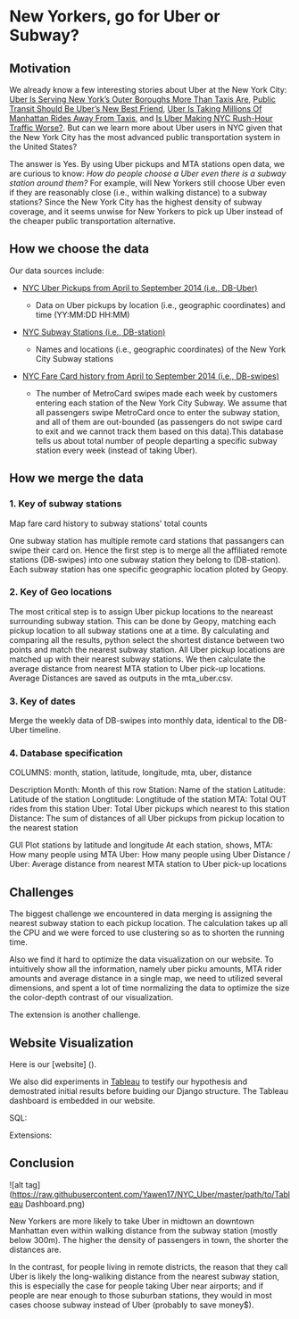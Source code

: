 # New Yorkers, go for Uber or Subway?

## Motivation

We already know a few interesting stories about Uber at the New York City: [Uber Is Serving New York’s Outer Boroughs More Than Taxis Are](http://fivethirtyeight.com/features/uber-is-serving-new-yorks-outer-boroughs-more-than-taxis-are/), [Public Transit Should Be Uber’s New Best Friend](http://fivethirtyeight.com/features/public-transit-should-be-ubers-new-best-friend/), [Uber Is Taking Millions Of Manhattan Rides Away From Taxis](http://fivethirtyeight.com/features/uber-is-taking-millions-of-manhattan-rides-away-from-taxis/), and [Is Uber Making NYC Rush-Hour Traffic Worse?](http://fivethirtyeight.com/features/is-uber-making-nyc-rush-hour-traffic-worse/). But can we learn more about Uber users in NYC given that the New York City has the most advanced public transportation system in the United States?

The answer is Yes. By using Uber pickups and MTA stations open data, we are curious to know: _How do people choose a Uber even there is a subway station around them?_ For example, will New Yorkers still choose Uber even if they are reasonably close (i.e., within walking distance) to a subway stations? Since the New York City has the highest density of subway coverage, and it seems unwise for New Yorkers to pick up Uber instead of the cheaper public transportation alternative.

## How we choose the data

Our data sources include:

* [NYC Uber Pickups from April to September 2014 (i.e., DB-Uber)](https://github.com/fivethirtyeight/uber-tlc-foil-response)
  * Data on Uber pickups by location (i.e., geographic coordinates) and time (YY:MM:DD HH:MM)
  
* [NYC Subway Stations (i.e., DB-station)](https://data.cityofnewyork.us/Transportation/Subway-Stations/arq3-7z49)
  * Names and locations (i.e., geographic coordinates) of the New York City Subway stations

* [NYC Fare Card history from April to September 2014 (i.e., DB-swipes)](https://data.ny.gov/Transportation/Fare-Card-History-for-Metropolitan-Transportation-/v7qc-gwpn)
  * The number of MetroCard swipes made each week by customers entering each station of the New York City Subway. We assume that all passengers swipe MetroCard once to enter the subway station, and all of them are out-bounded (as passengers do not swipe card to exit and we cannot track them based on this data).This database tells us about total number of people departing a specific subway station every week (instead of taking Uber). 
  
## How we merge the data
### 1. Key of subway stations
Map fare card history to subway stations' total counts

One subway station has multiple remote card stations that passangers can swipe their card on.
Hence the first step is to merge all the affiliated remote stations (DB-swipes) into one subway station they belong to (DB-station). Each subway station has one specific geographic location ploted by Geopy.

### 2. Key of Geo locations
The most critical step is to assign Uber pickup locations to the neareast surrounding subway station.
This can be done by Geopy, matching each pickup location to all subway stations one at a time. By calculating and comparing all the results, python select the shortest distance between two points and match the nearest subway station. All Uber pickup locations are matched up with their nearest subway stations. We then calculate the average distance from nearest MTA station to Uber pick-up locations. Average Distances are saved as outputs in the mta_uber.csv.

### 3. Key of dates
Merge the weekly data of DB-swipes into monthly data, identical to the DB-Uber timeline.

### 4. Database specification

COLUMNS: month, station, latitude, longitude, mta, uber, distance

Description
Month: Month of this row
Station: Name of the station
Latitude: Latitude of the station
Longtitude: Longtitude of the station
MTA: Total OUT rides from this station
Uber: Total Uber pickups which nearest to this station 
Distance: The sum of distances of all Uber pickups from pickup location to the nearest station


GUI
Plot stations by latitude and longitude
At each station, shows,
MTA: How many people using MTA
Uber: How many people using Uber
Distance / Uber: Average distance from nearest MTA station to Uber pick-up locations

## Challenges
The biggest challenge we encountered in data merging is assigning the nearest subway station to each pickup location. The calculation takes up all the CPU and we were forced to use clustering so as to shorten the running time. 

Also we find it hard to optimize the data visualization on our website. To intuitively show all the information, namely uber picku amounts, MTA rider amounts and average distance in a single map, we need to utilized several dimensions, and spent a lot of time normalizing the data to optimize the size the color-depth contrast of our visualization.

The extension is another challenge. 

## Website Visualization
Here is our [website] ().

We also did experiments in [Tableau](https://public.tableau.com/views/NYCUber/Dashboard1?:embed=y&:display_count=yes) to testify our hypothesis and demostrated initial results before buiding our Django structure. The Tableau dashboard is embedded in our website.

SQL:

Extensions:

## Conclusion
![alt tag](https://raw.githubusercontent.com/Yawen17/NYC_Uber/master/path/to/Tableau Dashboard.png)

New Yorkers are more likely to take Uber in midtown an downtown Manhattan even within walking distance from the subway station (mostly below 300m). The higher the density of passengers in town, the shorter the distances are. 

In the contrast, for people living in remote districts, the reason that they call Uber is likely the long-waliking distance from the nearest subway station, this is especially the case for people taking Uber near airports; and if people are near enough to those suburban stations, they would in most cases choose subway instead of Uber (probably to save money$). 

